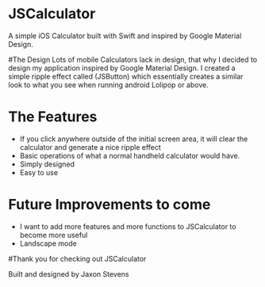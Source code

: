 # JSCalculator
A simple iOS Calculator built with Swift and inspired by Google Material Design.

#The Design
Lots of mobile Calculators lack in design, that why I decided to design my application inspired by Google Material Design. I created a simple ripple effect called (JSButton) which essentially creates a similar look to what you see when running android Lolipop or above.

# The Features

- If you click anywhere outside of the initial screen area, it will clear the calculator and generate a nice ripple effect 
- Basic operations of what a normal handheld calculator would have.
- Simply designed
- Easy to use


# Future Improvements to come

- I want to add more features and more functions to JSCalculator to become more useful
- Landscape mode

#Thank you for checking out JSCalculator

Built and designed by Jaxon Stevens 
